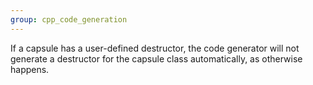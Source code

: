 ```yaml
---
group: cpp_code_generation
---
```

If a capsule has a user-defined destructor, the code generator will not generate a destructor for the capsule class automatically, as otherwise happens.